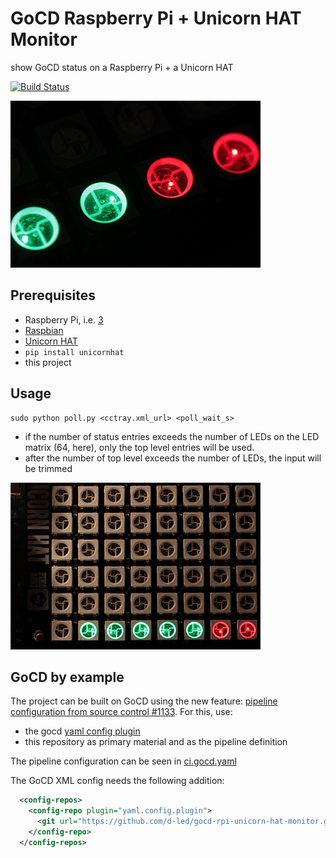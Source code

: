 # GoCD Raspberry Pi + Unicorn HAT Monitor

show GoCD status on a Raspberry Pi + a Unicorn HAT

[![Build Status](https://snap-ci.com/d-led/gocd-rpi-unicorn-hat-monitor/branch/master/build_image)](https://snap-ci.com/d-led/gocd-rpi-unicorn-hat-monitor/branch/master)

![LEDs](img/leds.jpg)

## Prerequisites

- Raspberry Pi, i.e. [3](https://www.raspberrypi.org/products/raspberry-pi-3-model-b/)
- [Raspbian](https://www.raspberrypi.org/downloads/raspbian/)
- [Unicorn HAT](https://shop.pimoroni.de/products/unicorn-hat)
- `pip install unicornhat`
- this project

## Usage

```
sudo python poll.py <cctray.xml_url> <poll_wait_s>
```

- if the number of status entries exceeds the number of LEDs on the LED matrix (64, here), only the top level entries will be used.
- after the number of top level exceeds the number of LEDs, the input will be trimmed

![quick feedback](img/quick_feedback.jpg)

## GoCD by example

The project can be built on GoCD using the new feature: [pipeline configuration from source control #1133](https://github.com/gocd/gocd/issues/1133). For this, use:

- the gocd [yaml config plugin](https://github.com/tomzo/gocd-yaml-config-plugin/releases)
- this repository as primary material and as the pipeline definition

The pipeline configuration can be seen in [ci.gocd.yaml](ci.gocd.yaml)

The GoCD XML config needs the following addition:

```xml
  <config-repos>
    <config-repo plugin="yaml.config.plugin">
      <git url="https://github.com/d-led/gocd-rpi-unicorn-hat-monitor.git" />
    </config-repo>
  </config-repos>
```
